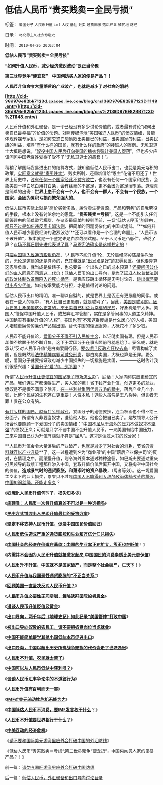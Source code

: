 # 低估人民币“贵买贱卖＝全民亏损”

标签： `爱国分子` `人民币升值` `imf` `人权` `低估` `贱卖` `通货膨胀` `落后产业` `殖民地` `财经` 

目录： `马克思主义社会悲剧史`

时间： `2010-04-26 20:03:04`

**低估人民币“贵买贱卖＝全民亏损”**

**“如何升值人民币，减少经济激烈波动”是正当命题**

**第三世界竞争“便宜货”，中国何妨买人家的便易产品？！**

**人民币升值会令大量落后的产业破产，也就是减少了对社会的消耗**

**[http://cid-36d976e82bb7123d.spaces.live.com/blog/cns!36D976E82BB7123D!1148.entry](http://cid-36d976e82bb7123d.spaces.live.com/blog/cns%2136D976E82BB7123D%211148.entry)**

人民币升值和外汇储备，是一个已经没有多少讨论价值的，或者最有讨论“如何出卖自已最幸福”的价值的命题。对照传媒[渲泄“美国强迫人民币”的愤奴情绪](../../../2007/11/30/美国一直坚决反对人民币升值？.md)，最能体现传媒专家们，是如何忽悠白痴愤奴出卖自已的利益，出卖国家的利益，出卖民族的利益，培养“[有什么样的国民，就有什么样的政府](../../../2010/4/15/“反对派”不是“对抗派”.md)”的接班人的案例。无私卫道士大概是想说，“[奴役中国人民后打向美国的糖衣炮弹让美国人堕落](../../../2008/7/19/美国战无不胜的强大，纯属狗屎运.md)”，但也多少应该问问中国老百姓受得了受不了“[无私卫道士的愚蠢](http://blog.sina.com.cn/s/blog_5563a64d0100cfes.html)！”。

稍稍了解国际贸易进出口的结算方式，就知道低估人民币出口，也就是美元屯积的政策，[实际意义就是“贵买贱卖”](../../../2008/8/1/亏损国企不破产，中国大动脉失血.md)。贱卖所剩，还重新借给“恩主”花销不用还了！世界上历史中，[没有任何一个国家经此不贫穷败亡](../../../2008/11/3/亡于内需不振！今天仍是明朝吗？.md)，也没有任何一个国家和民族，会象美国一样白吃白用打白条，会有丝毫的不富足，更不会因为富足而堕落。道理真是简单的出奇：**世界上绝不会有一个人，也不会有一群人，不会有一个民族，一个国家，会因为累积亏损而繁荣强大的**。

低估人民币实际上就是“[高价买奢侈品，廉价卖生存资源、产品和劳务](../../../2009/2/17/外汇储备买不来先进技术.md)”的自我劳役的手段，根本上没有讨论余地的愚蠢。“**贵买贱卖＝亏损**”，这是一个不能引入任何同等理由的简单盈亏模型。在这条最简单的规则面前，[一切“低估人民币”的理由，都只不过是如何违反奥卡姆法则](../../../2010/1/5/存实除虚的奥卡姆剃刀法则.md)，把简单的问题复杂化的中国式诡辩。“**如何升值人民币减少国民经济的激烈波动”**还可以看作是一个合理的命题上，“人民币该不该升值”，根本就是一个鉴定谁是白痴的测试题。至于人民币是否低估，谁说了算？[市场不算反倒先进代表说了算](../../../2009/2/3/市场，是经济学的依归，万能的观测标尺.md)？[马恩宪法确实是这样规定的](http://darthvad.blog.163.com/blog/static/5339947020094235642948/)！

只[要中国输入性通货膨胀仍存](../../../2007/12/3/人民币升值与我国恶性通货膨胀的“不正当关系“.md)，“人民币不能升值”论，无论是经济的还是讲政治的，无论是道德的还是算命的，[充其量就是“出发点是好”的忍辱负重](../../../2008/10/14/新土改对付“官民二元”，只有好心才能办坏事.md)。但也要算算这忍辱负重，就当成是做婊子，也总要说一个出头之日的成本预算？[还要问问公仆们的主人同意不同意这一代价](../../../2009/9/9/人权是科斯交易成本理论的前提即议价权.md)！低估人民币的出口导向，是[为了延迟人权普世法则的政治体制改革而陷入的死亡循环](../../../2009/10/23/系统工程中的范式和经济学中的定律.md)。是否应该跳出循环是无需讨论的，[跳出循环要付出多少代价](../../../2009/10/23/跳出城乡死亡循环的代价和对价.md)，如何按承受能力分担，才是值得讨论的问题。

低估人民币出口的精明，唯一聊以自螱的，就是世界上是否还有更愚蠢的同伴。或者在一些人的眼中，“有人比自已更愚蠢，就是聪明了”。因此，[美国是聪明的，因为世界上象美国这么正常的，不出卖自已利益为幸福的民族](../../../2009/12/18/市场经济是强制性的；GDP只有三条出路.md)，好象真是不太多。美国人“催促中国升值人民币，或放弃汇率管制”，实在是多管闲事的人道主义精神。中国确实有拒绝升值的“人权”，[美国也有“不知这群傻逼是什么居心”的人权](../../../2007/9/4/美国是一个可怕的对手.md)，美国人培植更廉价的廉价产品输出国，替代中国的傻逼服务，大概花不了多少钱。

人民币不能升值论，[爱国分子不得不引入民族主义](../../../2009/9/28/示形于外实侵于内的爱国道德明星.md)，以证明卖国有理。但是人民币却很不给面子地不断升值，这下子爱国分子在事实面前可就尴尬了。要么呢，就是承认“反对人民币升值”是白痴爱国行径，[要么呢？反政府压权去鸟](../../../2010/2/26/“反政府”是荒谬的.md)！尽管构成了卖国，但是既然现[法律精神病罪可减免刑责](../../../2010/3/26/“精神病（犯）免责”侵犯人权歪曲法理.md)，那白痴卖国，大概也算是无罪。要么呢，爱国分子就要指证政府减少中国损失的一切措施是卖国，————这时估计我们很感兴趣：[爱国分子“爱”的，是那国](../../../2009/10/21/人，鬼.md)？？

所谓“[人民币升值让更便宜的国家抢了市场怎么办](../../../2009/5/4/低估人民币汇率让农民工增加就业了吗？.md)”，屁话！人家向你供应更便宜的产品，我们连生产都懒得生产，买人家的嘛！[省下钱产业升值，创造更多的就业](../../../2009/12/18/交换创造价值决定了“市场才是经济”.md)，愤奴是不是很不满意？除非，[在一些利益集团代言五毛的眼中](../../../2009/10/21/人，鬼.md)，落后产业几个小钱，比整个民族的生死存亡更重要！人性本私！这些人虽然是王八杂种，但言者无罪！贵在公众有脑。

[有什么样的国民，就有什么样政府](../../../2008/11/24/中国150年来失败根本原因.md)，爱国分子的道德要挟，连当权者也不得不给三分面子。所谓有人非要当奴才，送给他人权，他也会把自已卖了。是故领导人公开场合也要照顾一下爱国分子的卖国情绪：“[中国不屈从于海外的压力不做奴才不坚强](../../../2009/9/27/溜须拍马的爱国道德明星.md)”的愤奴正义；可就是只字不谈中国不会升值人民币。一来美国有给中国压力，二来中国自已认为升值有赚就不算是“屈从”。这才是读过大书的政治家！

**人民币升值会令大量落后的产业破产，[也就是减少了对社会的消耗，节省的资料就可以产业升级](http://darthvad.blog.sohu.com/132380995.html)**了。这一过程遭到名为“商业部”的中国“落后产业保护司”的反对，在情理之中。而缓慢升值，则令海外资本通过种种途径，如巴斯夫要通过重庆打黑领导的政绩工程那样渗入中国，套取升值价值后离开中国，又将掏空中国社会的价值，**造成景气时的通货膨胀，和萧条时的资产暴跌**，（两者等效）。这一切爱国主义名下的巨大损失，原来只不过是[中国人不能得到人权的政治体制改革的推迟](../../../2009/7/24/人权普世价值观或令传统中国将不国.md)，[中国的钢丝绳，还能走多久](../../../2009/10/22/休克反应的损失边界和止损.md)？

《[**妖魔化人民币升值何时了，损失知多少**](../../../2007/8/31/妖魔化人民币升值何时了，损失知多少.md)》

《[**施建淮：人民币一次性升值真的不可以是一种选择吗**](../../../2007/12/6/施建淮：人民币一次性升值真的不可以是一种选择吗.md)》

《[**民主方式博羿出人民币升值最佳的妥协方案**](../../../2008/4/13/民主方式博羿出人民币升值最佳的妥协方案.md)》

《[**坚定不移支持人民币升值，促进中国国民价值回归**](../../../2008/4/12/人民币升值和中国的经济增长.md)》

《[**人民币低估造成严重的通货膨胀和失业和万亿计汇兑损失**](../../../2010/4/24/人民币低估造成恶性通货膨胀和失业和万亿损失.md)》

《[**中国社会的经济在倒退在萎缩；中国的失业率正在扩大，货币也在贬值**](../../../2010/4/25/中国经济“增长”消费上是倒退.md)！》

《[**内需并不会因为人民币升值就被激发起来,中国国民的消费素质比美元更保值**](../../../2010/4/25/内需并不会因为人民币升值就被拉动.md)》

《[**人民币升不升值，中国就不是国家破产，而是整个社会破产，亡天下**](../../../2010/4/25/人民币不升值必死！人民币缓慢升值找死！.md)！》

《[**人民币升值与我国恶性通货膨胀的“不正当关系“**](../../../2007/12/3/人民币升值与我国恶性通货膨胀的“不正当关系“.md)》

《[**回顾美国一直坚决反对人民币升值？**](../../../2007/11/30/美国一直坚决反对人民币升值？.md)》

《[**人民币升值必要性无可辩驳，策略诱歼国际投机资金**](../../../2007/11/30/美国一直坚决反对人民币升值？.md)》

《[**漫谈人民币升值贬值及黄金**](../../../2007/10/28/漫谈人民币升值贬值及黄金及刘军洛宋鸿兵阴谋论.md)》

《[**出口导向，两千年后《地球史记》如此记录“美国管仲”打败中国**](../../../2008/7/31/“美国管仲”轻松“打败”了中国.md)》

《[**被出口导向奴役的农民工，请不要把奴隶岗位当成就业**](../../../2008/7/25/请不要把奴隶岗位当成就业.md)》

《[**中国不能简单跟学其他小国低估本币促进出口**](../../../2008/7/18/中国不能简单跟学他国低估本币促进出口的导向.md)》

《[**出口导向，中国以超出历史所有战争赔款的代价背走了世界通胀**](../../../2007/11/26/中国以超出历史所有战争损失的代价背走了世界通胀.md)》

《[**人民币不升值，农民就太苦了**](../../../2007/11/18/绝症中的国企，人民币不升值，农民就太苦了.md)》

《[**中国可以从人民币低估中获利吗？**](../../../2007/12/8/中国可以从人民币低估中获利吗？.md)》

《[**谈谈人民币汇率争论中的不道德行为**](../../../2007/12/1/以爱国的名义坚决反对人民币升值.md)》

《[**人民币升值有百利而无一害**](../../../2007/10/28/人民币升值有百利而无一害.md)》

《[**IMF对美元流动性危机无能为力**](../../../2009/7/4/IMF不能挽救中国屯积美元的经济危机.md)》

《[**中国低估人民币不消费，要IMF发言权干什么**](../../../2010/4/24/低估人民币不消费，要IMF发言权干什么？.md)？》

《[**人民币不升值要世界银行干什么？**](../../../2010/4/24/人民币不升值要世界银行干什么？.md)》

《[**中美互动的经济危机**](../../../2009/7/29/中美互动的经济危机.md)》

《[请不要和国际美元游资里应外合打破中国的外汇防线](../../../2010/4/26/请勿与国际游资里应外合打破中国防线.md)》

《低估人民币“贵买贱卖＝亏损”;第三世界竞争“便宜货”，中国何妨买人家的便易产品？！》



前一篇：[请勿与国际游资里应外合打破中国防线](../../../2010/4/26/请勿与国际游资里应外合打破中国防线.md)

后一篇：[低估人民币，外汇储备和出口导向讨论目录](../../../2010/4/26/低估人民币，外汇储备和出口导向讨论目录.md)